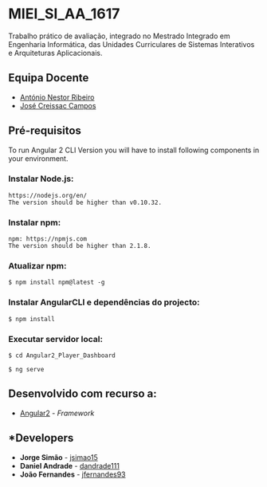 # MIEI_SI_AA_1617

Trabalho prático de avaliação, integrado no Mestrado Integrado em Engenharia Informática, das Unidades Curriculares de Sistemas Interativos e Arquiteturas Aplicacionais.

## Equipa Docente

* [António Nestor Ribeiro](http://haslab.uminho.pt/anr)
* [José Creissac Campos](http://www4.di.uminho.pt/~jfc)

## Pré-requisitos
To run Angular 2 CLI Version you will have to install following components in your environment.

### Instalar Node.js:
```
https://nodejs.org/en/
The version should be higher than v0.10.32.
```

### Instalar npm:
```
npm: https://npmjs.com
The version should be higher than 2.1.8.
```

### Atualizar npm:
```
$ npm install npm@latest -g
```

### Instalar AngularCLI e dependências do projecto:
```
$ npm install
```

### Executar servidor local:
```
$ cd Angular2_Player_Dashboard
```
```
$ ng serve
```

## Desenvolvido com recurso a:

* [Angular2](https://angular.io/) - *Framework*


## *Developers

* **Jorge Simão** - [jsimao15](https://github.com/jsimao15)
* **Daniel Andrade** - [dandrade111](https://github.com/dandrade111)
* **João Fernandes** - [jfernandes93](https://github.com/jfernandes93)
